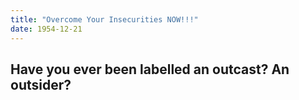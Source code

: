 ```yaml
---
title: "Overcome Your Insecurities NOW!!!"
date: 1954-12-21
---
```


## Have you ever been labelled an outcast? An outsider?


